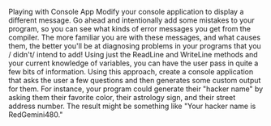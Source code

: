 Playing with Console App
Modify your console application to display a different message. Go ahead and
intentionally add some mistakes to your program, so you can see what kinds of error
messages you get from the compiler. The more familiar you are with these messages, and
what causes them, the better you'll be at diagnosing problems in your programs that you /
didn't/ intend to add!
Using just the ReadLine and WriteLine methods and your current knowledge of variables,
you can have the user pass in quite a few bits of information. Using this approach, create a
console application that asks the user a few questions and then generates some custom
output for them. For instance, your program could generate their "hacker name" by asking
them their favorite color, their astrology sign, and their street address number. The result
might be something like "Your hacker name is RedGemini480."